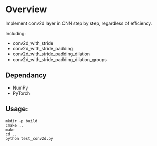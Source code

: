 # Overview
Implement conv2d layer in CNN step by step, regardless of efficiency.

Including:
- conv2d_with_stride
- conv2d_with_stride_padding
- conv2d_with_stride_padding_dilation
- conv2d_with_stride_padding_dilation_groups

## Dependancy
- NumPy
- PyTorch

## Usage:
```
mkdir -p build
cmake ..
make
cd ..
python test_conv2d.py
```
